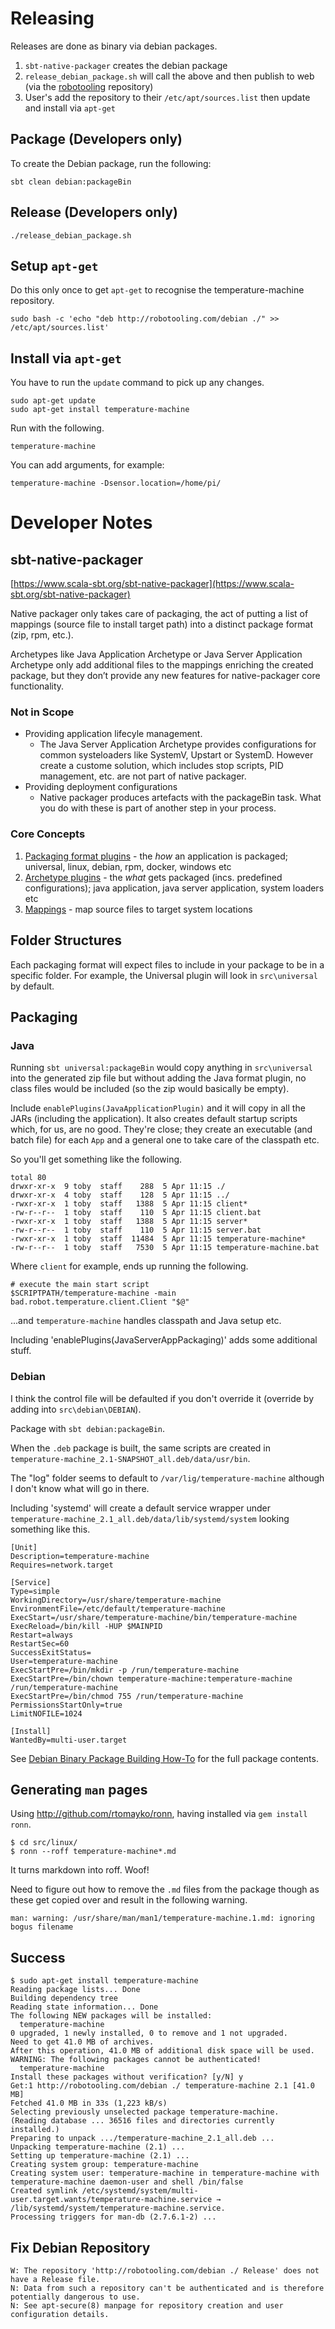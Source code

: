 
# Releasing

Releases are done as binary via debian packages.

1. `sbt-native-packager` creates the debian package
1. `release_debian_package.sh` will call the above and then publish to web (via the [robotooling](http://robotooling.com/maven/bad/robot/temperature-machine/debian/) repository)
1. User's add the repository to their `/etc/apt/sources.list` then update and install via `apt-get`

## Package (Developers only)

To create the Debian package, run the following:
       
    sbt clean debian:packageBin
    

## Release (Developers only)

    ./release_debian_package.sh


## Setup `apt-get`

Do this only once to get `apt-get` to recognise the temperature-machine repository.

    sudo bash -c 'echo "deb http://robotooling.com/debian ./" >> /etc/apt/sources.list'


## Install via `apt-get`

You have to run the `update` command to pick up any changes.

    sudo apt-get update
    sudo apt-get install temperature-machine

Run with the following.

    temperature-machine
    
You can add arguments, for example:

    temperature-machine -Dsensor.location=/home/pi/


# Developer Notes

## sbt-native-packager

[https://www.scala-sbt.org/sbt-native-packager](https://www.scala-sbt.org/sbt-native-packager)

Native packager only takes care of packaging, the act of putting a list of mappings (source file to install target path) into a distinct package format (zip, rpm, etc.).

Archetypes like Java Application Archetype or Java Server Application Archetype only add additional files to the mappings enriching the created package, but they don’t provide any new features for native-packager core functionality.

### Not in Scope

* Providing application lifecyle management.
    * The Java Server Application Archetype provides configurations for common systeloaders like SystemV, Upstart or SystemD. However create a custome solution, which includes stop scripts, PID management, etc. are not part of native packager.
* Providing deployment configurations
    * Native packager produces artefacts with the packageBin task. What you do with these is part of another step in your process.

### Core Concepts

1. [Packaging format plugins](https://www.scala-sbt.org/sbt-native-packager/introduction.html#format-plugins) - the _how_ an application is packaged; universal, linux, debian, rpm, docker, windows etc 
1. [Archetype plugins](https://www.scala-sbt.org/sbt-native-packager/introduction.html#archetype-plugins) - the _what_ gets packaged (incs.  predefined configurations); java application, java server application, system loaders etc
1. [Mappings](https://www.scala-sbt.org/sbt-native-packager/introduction.html#mappings) - map source files to target system locations

## Folder Structures

Each packaging format will expect files to include in your package to be in a specific folder. For example, the Universal plugin will look in `src\universal` by default.


## Packaging

### Java

Running `sbt universal:packageBin` would copy anything in `src\universal` into the generated zip file but without adding the Java format plugin, no class files would be included (so the zip would basically be empty).

Include `enablePlugins(JavaApplicationPlugin)` and it will copy in all the JARs (including the application). It also creates default startup scripts which, for us, are no good. They're close; they create an executable (and batch file) for each `App` and a general one to take care of the classpath etc.

So you'll get something like the following.

    total 80
    drwxr-xr-x  9 toby  staff    288  5 Apr 11:15 ./
    drwxr-xr-x  4 toby  staff    128  5 Apr 11:15 ../
    -rwxr-xr-x  1 toby  staff   1388  5 Apr 11:15 client*
    -rw-r--r--  1 toby  staff    110  5 Apr 11:15 client.bat
    -rwxr-xr-x  1 toby  staff   1388  5 Apr 11:15 server*
    -rw-r--r--  1 toby  staff    110  5 Apr 11:15 server.bat
    -rwxr-xr-x  1 toby  staff  11484  5 Apr 11:15 temperature-machine*
    -rw-r--r--  1 toby  staff   7530  5 Apr 11:15 temperature-machine.bat
    
Where `client` for example, ends up running the following.

    # execute the main start script
    $SCRIPTPATH/temperature-machine -main bad.robot.temperature.client.Client "$@"

...and `temperature-machine` handles classpath and Java setup etc.

Including 'enablePlugins(JavaServerAppPackaging)' adds some additional stuff.

### Debian

I think the control file will be defaulted if you don't override it (override by adding into `src\debian\DEBIAN`).

Package with `sbt debian:packageBin`.

When the `.deb` package is built, the same scripts are created in `temperature-machine_2.1-SNAPSHOT_all.deb/data/usr/bin`.

The "log" folder seems to default to `/var/lig/temperature-machine` although I don't know what will go in there.

Including 'systemd' will create a default service wrapper under `temperature-machine_2.1_all.deb/data/lib/systemd/system` looking something like this.

    [Unit]
    Description=temperature-machine
    Requires=network.target
    
    [Service]
    Type=simple
    WorkingDirectory=/usr/share/temperature-machine
    EnvironmentFile=/etc/default/temperature-machine
    ExecStart=/usr/share/temperature-machine/bin/temperature-machine
    ExecReload=/bin/kill -HUP $MAINPID
    Restart=always
    RestartSec=60
    SuccessExitStatus=
    User=temperature-machine
    ExecStartPre=/bin/mkdir -p /run/temperature-machine
    ExecStartPre=/bin/chown temperature-machine:temperature-machine /run/temperature-machine
    ExecStartPre=/bin/chmod 755 /run/temperature-machine
    PermissionsStartOnly=true
    LimitNOFILE=1024
    
    [Install]
    WantedBy=multi-user.target


See [Debian Binary Package Building How-To](http://tldp.org/HOWTO/html_single/Debian-Binary-Package-Building-HOWTO/#AEN60) for the full package contents.

## Generating `man` pages

Using http://github.com/rtomayko/ronn, having installed via `gem install ronn`.

    $ cd src/linux/
    $ ronn --roff temperature-machine*.md

It turns markdown into roff. Woof!

Need to figure out how to remove the `.md` files from the package though as these get copied over and result in the following warning.

    man: warning: /usr/share/man/man1/temperature-machine.1.md: ignoring bogus filename


## Success

    $ sudo apt-get install temperature-machine
    Reading package lists... Done
    Building dependency tree       
    Reading state information... Done
    The following NEW packages will be installed:
      temperature-machine
    0 upgraded, 1 newly installed, 0 to remove and 1 not upgraded.
    Need to get 41.0 MB of archives.
    After this operation, 41.0 MB of additional disk space will be used.
    WARNING: The following packages cannot be authenticated!
      temperature-machine
    Install these packages without verification? [y/N] y
    Get:1 http://robotooling.com/debian ./ temperature-machine 2.1 [41.0 MB]
    Fetched 41.0 MB in 33s (1,223 kB/s)                                                                                                                                      
    Selecting previously unselected package temperature-machine.
    (Reading database ... 36516 files and directories currently installed.)
    Preparing to unpack .../temperature-machine_2.1_all.deb ...
    Unpacking temperature-machine (2.1) ...
    Setting up temperature-machine (2.1) ...
    Creating system group: temperature-machine
    Creating system user: temperature-machine in temperature-machine with temperature-machine daemon-user and shell /bin/false
    Created symlink /etc/systemd/system/multi-user.target.wants/temperature-machine.service → /lib/systemd/system/temperature-machine.service.
    Processing triggers for man-db (2.7.6.1-2) ...



## Fix Debian Repository

    W: The repository 'http://robotooling.com/debian ./ Release' does not have a Release file.
    N: Data from such a repository can't be authenticated and is therefore potentially dangerous to use.
    N: See apt-secure(8) manpage for repository creation and user configuration details.
